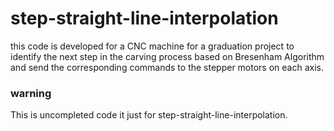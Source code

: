 # step-straight-line-interpolation
this code is developed for a CNC machine for a graduation project to identify the next step in the carving process based on Bresenham Algorithm and send the corresponding commands to the stepper motors on each axis.
### warning 
This is uncompleted code it just for step-straight-line-interpolation.
